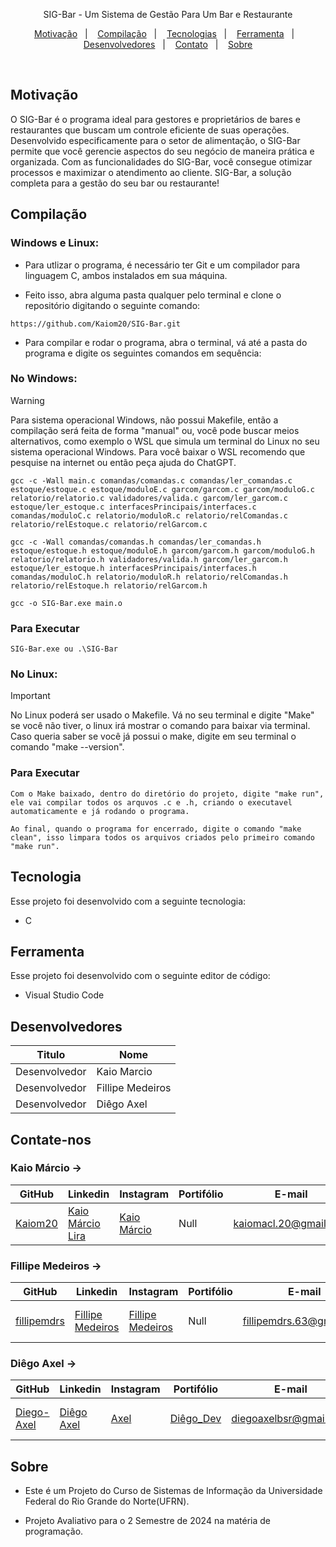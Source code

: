 <p align="center">
SIG-Bar - Um Sistema de Gestão Para Um Bar e Restaurante
</p>

<p align="center">
  <a href="#-motivacao">Motivação</a>&nbsp;&nbsp;&nbsp;|&nbsp;&nbsp;&nbsp;
  <a href="#-compilacao">Compilação</a>&nbsp;&nbsp;&nbsp;|&nbsp;&nbsp;&nbsp;
  <a href="#-tecnologia">Tecnologias</a>&nbsp;&nbsp;&nbsp;|&nbsp;&nbsp;&nbsp;
  <a href="#-ferramenta">Ferramenta</a>&nbsp;&nbsp;&nbsp;|&nbsp;&nbsp;&nbsp;
  <a href="#-desenvolvedores">Desenvolvedores</a>&nbsp;&nbsp;&nbsp;|&nbsp;&nbsp;&nbsp;
  <a href="#-contato">Contato</a>&nbsp;&nbsp;&nbsp;|&nbsp;&nbsp;&nbsp;
  <a href="#-sobre">Sobre</a>
</p>
<br>

## Motivação

O SIG-Bar é o programa ideal para gestores e proprietários de bares e restaurantes que buscam um controle eficiente de suas operações. Desenvolvido especificamente para o setor de alimentação, o SIG-Bar permite que você gerencie aspectos do seu negócio de maneira prática e organizada. Com as funcionalidades do SIG-Bar, você consegue otimizar processos e maximizar o atendimento ao cliente. SIG-Bar, a solução completa para a gestão do seu bar ou restaurante!

## Compilação

 ### Windows e Linux:

 - Para utlizar o programa, é necessário ter Git e um compilador para linguagem C, ambos instalados em sua máquina.

 - Feito isso, abra alguma pasta qualquer pelo terminal e clone o repositório digitando o seguinte comando:

```shell
https://github.com/Kaiom20/SIG-Bar.git
 ```
- Para compilar e rodar o programa, abra o terminal, vá até a pasta do programa e digite os seguintes comandos em sequência:

### No Windows:

> [!WARNING]
> Para sistema operacional Windows, não possui Makefile, então a compilação será feita de forma "manual" ou, você pode buscar meios alternativos, como exemplo o WSL que simula um terminal do Linux no seu sistema operacional Windows. Para você baixar o WSL recomendo que pesquise na internet ou então peça ajuda do ChatGPT.

```shell
gcc -c -Wall main.c comandas/comandas.c comandas/ler_comandas.c estoque/estoque.c estoque/moduloE.c garcom/garcom.c garcom/moduloG.c relatorio/relatorio.c validadores/valida.c garcom/ler_garcom.c estoque/ler_estoque.c interfacesPrincipais/interfaces.c comandas/moduloC.c relatorio/moduloR.c relatorio/relComandas.c relatorio/relEstoque.c relatorio/relGarcom.c
```

```shell
gcc -c -Wall comandas/comandas.h comandas/ler_comandas.h estoque/estoque.h estoque/moduloE.h garcom/garcom.h garcom/moduloG.h relatorio/relatorio.h validadores/valida.h garcom/ler_garcom.h estoque/ler_estoque.h interfacesPrincipais/interfaces.h comandas/moduloC.h relatorio/moduloR.h relatorio/relComandas.h relatorio/relEstoque.h relatorio/relGarcom.h
```

```shell
gcc -o SIG-Bar.exe main.o
```
### Para Executar

```shell
SIG-Bar.exe ou .\SIG-Bar
```

### No Linux:

> [!IMPORTANT]
>  No Linux poderá ser usado o Makefile. Vá no seu terminal e digite "Make" se você não tiver, o linux irá mostrar o comando para baixar via terminal. Caso queria saber se você já possui o make, digite em seu terminal o comando "make --version".

### Para Executar

```shell
Com o Make baixado, dentro do diretório do projeto, digite "make run", ele vai compilar todos os arquvos .c e .h, criando o executavel automaticamente e já rodando o programa.
```

```shell
Ao final, quando o programa for encerrado, digite o comando "make clean", isso limpara todos os arquivos criados pelo primeiro comando "make run".
```

##  Tecnologia

Esse projeto foi desenvolvido com a seguinte tecnologia:

- C

##  Ferramenta
Esse projeto foi desenvolvido com o seguinte editor de código:

- Visual Studio Code

##  Desenvolvedores 

| Titulo | Nome |
| ------ | ------ |
| Desenvolvedor | Kaio Marcio |
| Desenvolvedor | Fillipe Medeiros |
| Desenvolvedor | Diêgo Axel |

## Contate-nos

### Kaio Márcio ->

| GitHub | Linkedin | Instagram | Portifólio | E-mail | Celular |
| ------ | ------ | ------ | ------ | ------ | ------ |
| [Kaiom20](https://github.com/Kaiom20) | [Kaio Márcio Lira](https://www.linkedin.com/in/kaio-márcio-lira-24264b2b7/) | [Kaio Márcio](https://www.instagram.com/kaiom.20/) | Null | kaiomacl.20@gmail.com | (83) 98716-3046 |

### Fillipe Medeiros ->

| GitHub | Linkedin | Instagram | Portifólio | E-mail | Celular |
| ------ | ------ | ------ | ------ | ------ | ------ |
| [fillipemdrs](https://github.com/fillipemdrs) | [Fillipe Medeiros](https://www.linkedin.com/in/fillipe-medeiros-ara%C3%BAjo-morais-13bb68334/) | [Fillipe Medeiros](https://www.instagram.com/fillipemdrs/) | Null | fillipemdrs.63@gmail.com | (83) 98131-6252 |

### Diêgo Axel ->

| GitHub | Linkedin | Instagram | Portifólio | E-mail | Celular |
| ------ | ------ | ------ | ------ | ------ | ------ |
| [Diego-Axel](https://github.com/Diego-Axel) | [Diêgo Axel](https://www.linkedin.com/in/di%C3%AAgo-axel-1684452b5/) | [Axel](https://www.instagram.com/diegoaxelbsr/) | [Diêgo_Dev](https://diego-axel.github.io/) | diegoaxelbsr@gmail.com | (84) 99977-4459 |

##  Sobre

- Este é um Projeto do Curso de Sistemas de Informação da Universidade Federal do Rio Grande do Norte(UFRN).

- Projeto Avaliativo para o 2 Semestre de 2024 na matéria de programação.